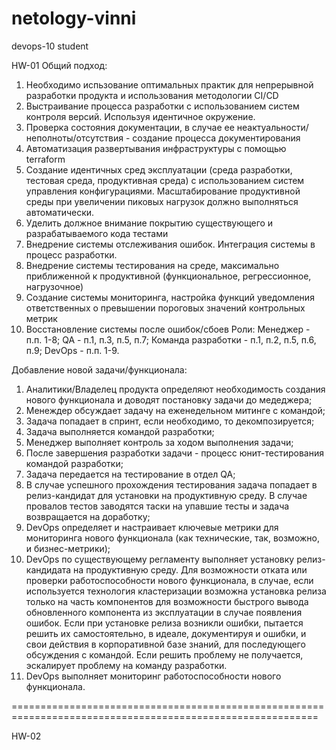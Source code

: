 # netology-vinni
devops-10 student

HW-01
Общий подход:
1. Необходимо испьзование оптимальных практик для непрерывной разработки продукта и использования методологии CI/CD
2. Выстраивание процесса разработки с использованием систем контроля версий. Используя идентичное окружение.
3. Проверка состояния документации, в случае ее неактуальности/неполноты/отсутствия - создание процесса документирования
3. Автоматизация развертывания инфраструктуры с помощью terraform
4. Создание идентичных сред эксплуатации (среда разработки, тестовая среда, продуктивная среда) с использованием систем управления конфигурациями. Масштабирование продуктивной среды при увеличении пиковых нагрузок должно выполняться автоматически.
5. Уделить должное внимание покрытию существующего и разрабатываемого кода тестами
6. Внедрение системы отслеживания ошибок. Интеграция системы в процесс разработки.
7. Внедрение системы тестирования на среде, максимально приближенной к продуктивной (функциональное, регрессионное, нагрузочное)
8. Создание системы мониторинга, настройка функций уведомления ответственных о превышении пороговых значений контрольных метрик
9. Восстановление системы после ошибок/сбоев
Роли:
Менеджер - п.п. 1-8;
QA - п.1, п.3, п.5, п.7;
Команда разработки - п.1, п.2, п.5, п.6, п.9;
DevOps - п.п. 1-9.

Добавление новой задачи/функционала:
1. Аналитики/Владелец продукта определяют необходимость создания нового функционала и доводят постановку задачи до медеджера;
2. Менеждер обсуждает задачу на еженедельном митинге с командой;
3. Задача попадает в спринт, если необходимо, то декомпозируется;
4. Задача выполняется командой разработки;
5. Менеджер выполняет контроль за ходом выполнения задачи;
6. После завершения разработки задачи - процесс юнит-тестирования командой разработки;
7. Задача передается на тестирование в отдел QA;
8. В случае успешного прохождения тестирования задача попадает в релиз-кандидат для установки на продуктивную среду. В случае провалов тестов заводятся таски на упавшие тесты и задача возвращается на доработку;
9. DevOps определяет и настраивает ключевые метрики для мониторинга нового функционала (как технические, так, возможно, и бизнес-метрики);
10. DevOps по существующему регламенту выполняет установку релиз-кандидата на продуктивную среду. Для возможности отката или проверки работоспособности нового функционала, в случае, если используется технология кластеризации возможна установка релиза только на часть компонентов для возможности быстрого вывода обновленного компонента из эксплуатации в случае появления ошибок. Если при установке релиза возникли ошибки, пытается решить их самостоятельно, в идеале, документируя и ошибки, и свои действия в корпоративной базе знаний, для последующего обсуждения с командой. Если решить проблему не получается, эскалирует проблему на команду разработки.
11. DevOps выполняет мониторинг работоспособности нового функционала.

===========================================================================================================

HW-02

